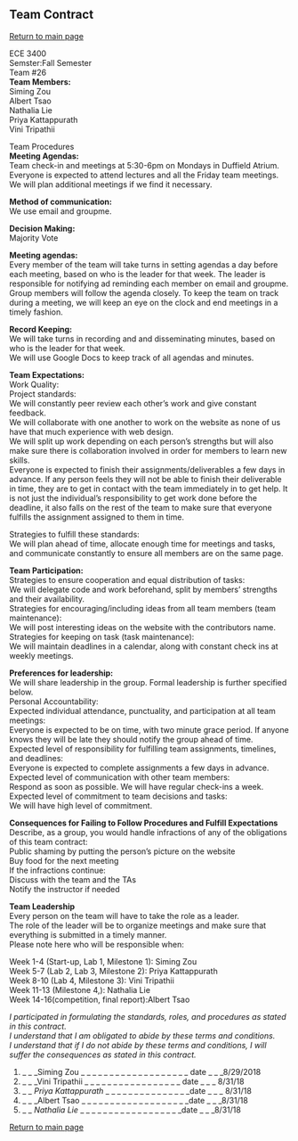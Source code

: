 ## Team Contract

[Return to main page](index.md)


ECE 3400<br>
Semster:Fall Semester<br>
Team #26<br>
**Team Members:** <br>
Siming Zou<br>
Albert Tsao<br>
Nathalia Lie<br>
Priya Kattappurath<br>
Vini Tripathii<br>

Team Procedures<br>
**Meeting Agendas:**<br>
	Team check-in and meetings at 5:30-6pm on Mondays in Duffield Atrium. Everyone is expected to attend lectures and all 	the Friday team meetings. We will plan additional meetings if we find it necessary.<br>

**Method of communication:**<br> 
	We use email and groupme.<br>

**Decision Making:**<br>
	Majority Vote<br>

**Meeting agendas:**<br>
	Every member of the team will take turns in setting agendas a day before each meeting, based on who is the leader for that week. The leader is responsible for notifying ad reminding each member on  email and groupme. Group members will follow the agenda closely. To keep the team on track during a meeting, we will keep an eye on the clock and end meetings in a timely fashion. <br>

**Record Keeping:**<br>
	We will take turns in recording and and disseminating minutes, based on who is the leader for that week. <br>
	We will use Google Docs to keep track of all agendas and minutes. <br>

**Team Expectations:**<br>
Work Quality: <br>
Project standards:<br>
We will constantly peer review each other’s work and give constant feedback. <br>
We will collaborate with one another to work on the website as none of us have that much experience with web design. <br>
We will split up work depending on each person’s strengths but will also make sure there is collaboration involved in order for members to learn new skills.<br>
Everyone is expected to finish their assignments/deliverables a few days in advance. If any person feels they will not be able to finish their deliverable in time, they are to get in contact with the team immediately in to get help. It is not just the individual’s responsibility to get work done before the deadline, it also falls on the rest of the team to make sure that everyone fulfills the assignment assigned to them in time. <br>

Strategies to fulfill these standards:<br>
We will plan ahead of time, allocate enough time for meetings and tasks, and communicate constantly to ensure all members are on the same page. <br>

**Team Participation:**<br>
Strategies to ensure cooperation and equal distribution of tasks:<br>
We will delegate code and work beforehand, split by members’ strengths and their availability. <br>
Strategies for encouraging/including ideas from all team members (team maintenance):<br>
We will post interesting ideas on the website with the contributors name. <br>
Strategies for keeping on task (task maintenance):<br>
We will maintain deadlines in a calendar, along with constant check ins at weekly meetings. <br>

**Preferences for leadership:**<br>
We will share leadership in the group. Formal leadership is further specified below.<br>
Personal Accountability:<br>
Expected individual attendance, punctuality, and participation at all team meetings: <br>
Everyone is expected to be on time, with two minute grace period. If anyone knows they will be late they should notify the group ahead of time.<br>
Expected level of responsibility for fulfilling team assignments, timelines, and deadlines:<br>
Everyone is expected to complete assignments a few days in advance. <br>
Expected level of communication with other team members: <br>
Respond as soon as possible. We will have regular check-ins a week. <br>
Expected level of commitment to team decisions and tasks: <br>
We will have high level of commitment. <br>

**Consequences for Failing to Follow Procedures and Fulfill Expectations**<br>
Describe, as a group, you would handle infractions of any of the obligations of this team contract:<br>
Public shaming by putting the person’s picture on the website<br>
Buy food for the next meeting<br>
If the infractions continue:<br>
Discuss with the team and the TAs<br>
Notify the instructor if needed<br>

**Team Leadership**<br>
Every person on the team will have to take the role as a leader. <br>
The role of the leader will be to organize meetings and make sure that everything is submitted in a timely manner. <br>
Please note here who will be responsible when:<br>

Week 1-4 (Start-up, Lab 1, Milestone 1): Siming Zou<br>
Week 5-7 (Lab 2, Lab 3, Milestone 2): Priya Kattappurath<br>
Week 8-10 (Lab 4, Milestone 3): Vini Tripathii<br>
Week 11-13 (Milestone 4,): Nathalia Lie<br>
Week 14-16(competition, final report):Albert Tsao<br>
 

_I participated in formulating the standards, roles, and procedures as stated in this contract._<br>
_I understand that I am obligated to abide by these terms and conditions._<br>
_I understand that if I do not abide by these terms and conditions, I will suffer the consequences as stated in this contract._ <br>

1) _ _ _Siming Zou _ _ _ _ _ _ _ _ _ _ _ _ _ _ _ _ _ _ _ date _ _ _8/29/2018<br>
2) _ _ _Vini Tripathii _ _ _ _ _ _ _ _ _ _ _ _ _ _ _ _ _ date _ _ _ 8/31/18<br>
3) _ _ _Priya Kattappurath_ _ _ _ _ _ _ _ _ _ _ _ _ _ _ _date _ _ _ 8/31/18<br>
4) _ _ _Albert Tsao _ _ _ _ _ _ _ _ _ _ _ _ _ _ _ _ _ _ _date  _ _ _8/31/18<br>
5) _ _ _Nathalia Lie_ _ _ _ _ _ _ _ _ _ _ _ _ _ _ _ _ _ _date _ _ _8/31/18<br>
 
[Return to main page](index.md)
